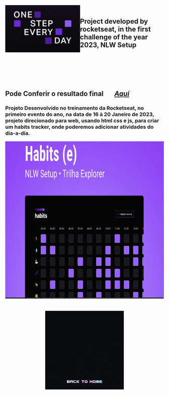 
<img align="left" height = "150em" src="https://github.com/LeandroDukievicz/PROJECT-NLW-TRACK-EXPLORER-/blob/main/wallpappers/sdsd.png" />


#



## Project developed by rocketseat, in the first challenge of the year 2023, NLW Setup<br><br><br><br><br>

## Pode Conferir o resultado final    &nbsp;&nbsp;&nbsp;&nbsp;&nbsp; [*_Aqui_*](https://nlwhabbits.vercel.app/)




### Projeto Desenvolvido no treinamento da Rocketseat, no primeiro evento do ano, na data de 16 à 20 Janeiro de 2023, projeto direcionado para web, usando html css e js, para criar um habits tracker, onde poderemos adicionar atividades do dia-a-dia.



<div align="center">
<img  align="center" height="500em" src="https://github.com/LeandroDukievicz/PROJECT-NLW-TRACK-EXPLORER-/blob/main/wallpappers/habbits.png" />

#


  <div align="center">
<a  href="https://github.com/LeandroDukievicz" target="_blank"><img  height="250em"src="https://github.com/LeandroDukievicz/LeandroDukievicz/blob/main/gif%20btn%20git.gif" target="_blank">
</div>            

